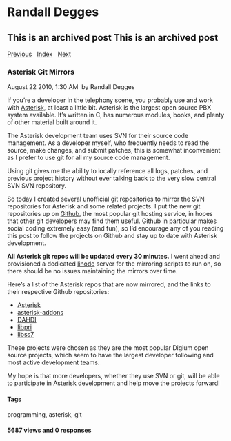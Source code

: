 # Randall Degges

## This is an archived post This is an archived post

[Previous][]   [Index][]   [Next][]

### Asterisk Git Mirrors

August 22 2010, 1:30 AM  by Randall Degges

If you’re a developer in the telephony scene, you probably use and work with
[Asterisk][], at least a little bit. Asterisk is the largest open source PBX
system available. It’s written in C, has numerous modules, books, and plenty of
other material built around it.

The Asterisk development team uses SVN for their source code management. As a
developer myself, who frequently needs to read the source, make changes, and
submit patches, this is somewhat inconvenient as I prefer to use git for all my
source code management.

Using git gives me the ability to locally reference all logs, patches, and
previous project history without ever talking back to the very slow central SVN
SVN repository.

So today I created several unofficial git repositories to mirror the SVN
repositories for Asterisk and some related projects. I put the new git
repositories up on [Github][], the most popular git hosting service, in hopes
that other git developers may find them useful. Github in particular makes
social coding extremely easy (and fun), so I’d encourage any of you reading this
post to follow the projects on Github and stay up to date with Asterisk
development.

**All Asterisk git repos will be updated every 30 minutes.** I went ahead and
provisioned a dedicated [linode][] server for the mirroring scripts to run on,
so there should be no issues maintaining the mirrors over time.

Here’s a list of the Asterisk repos that are now mirrored, and the links to
their respective Github repositories:

-   [Asterisk][1]
-   [asterisk-addons][]
-   [DAHDI][]
-   [libpri][]
-   [libss7][]

These projects were chosen as they are the most popular Digium open source
projects, which seem to have the largest developer following and most active
development teams.

My hope is that more developers, whether they use SVN or git, will be able to
participate in Asterisk development and help move the projects forward!

#### Tags

programming, asterisk, git

#### 5687 views and 0 responses

  [Previous]: ../../../posts/2010/09/how-to-reset-your-sleep-schedule-seriously.html
  [Index]: ../../../index-6.html
  [Next]: ../../../posts/2010/08/asterisk-expression-truthiness.html
  [Asterisk]: http://www.asterisk.org/
  [Github]: https://github.com/
  [linode]: http://www.linode.com/?r=b35609c0093d8d027dc678ee6169b3cd78118be1
  [1]: http://github.com/comradeb14ck/asterisk
  [asterisk-addons]: http://github.com/comradeb14ck/asterisk-addons
  [DAHDI]: http://github.com/comradeb14ck/dahdi
  [libpri]: http://github.com/comradeb14ck/libpri
  [libss7]: http://github.com/comradeb14ck/libss7
